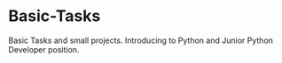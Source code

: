 # Basic-Tasks
Basic Tasks and small projects. Introducing to Python and Junior Python Developer position.
